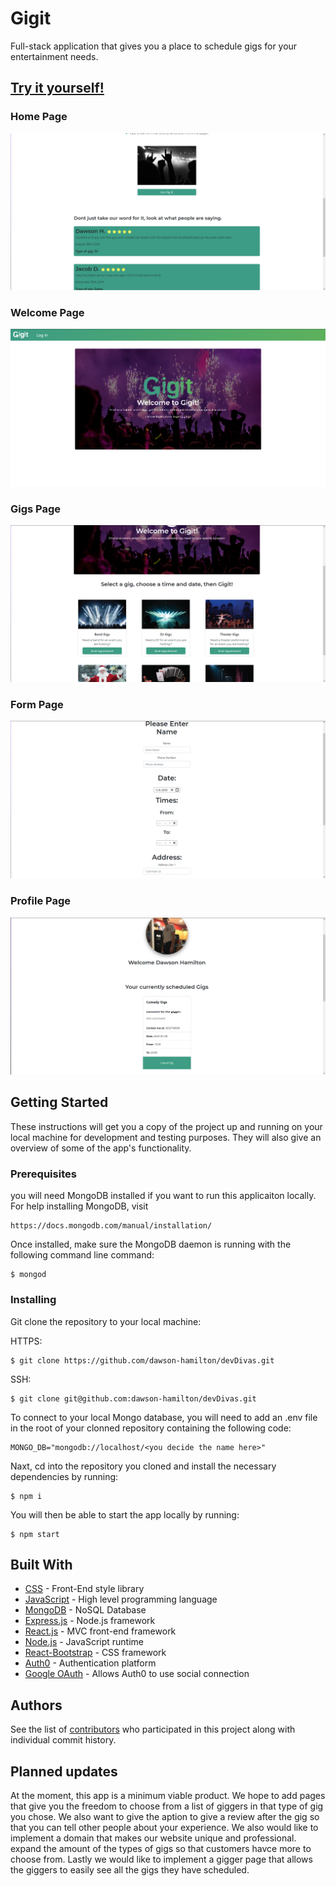 # Gigit

Full-stack application that gives you a place to schedule gigs for your entertainment needs. 

## [Try it yourself!](https://gigitapp.herokuapp.com/)

### Home Page

![image](./client/src/gigitAssets/images/gigitScreenshots/home-page.png)

### Welcome Page

![image](./client/src/gigitAssets/images/gigitScreenshots/welcome-page.png)

### Gigs Page

![image](./client/src/gigitAssets/images/gigitScreenshots/gigs-page.png)

### Form Page

![image](./client/src/gigitAssets/images/gigitScreenshots/form-page.png)

### Profile Page

![image](./client/src/gigitAssets/images/gigitScreenshots/profile-page.png)

## Getting Started

These instructions will get you a copy of the project up and running on your local machine for 
development and testing purposes. They will also give an overview of some of the app's functionality. 

### Prerequisites

you will need MongoDB installed if you want to run this applicaiton locally. For help installing MongoDB, visit
````
https://docs.mongodb.com/manual/installation/
````

Once installed, make sure the MongoDB daemon is running with the following command line command:
````
$ mongod
````

### Installing

Git clone the repository to your local machine:

HTTPS:
````
$ git clone https://github.com/dawson-hamilton/devDivas.git
````
SSH:
````
$ git clone git@github.com:dawson-hamilton/devDivas.git
````

To connect to your local Mongo database, you will need to add an .env file in the root of your 
clonned repository containing the following code:
````
MONGO_DB="mongodb://localhost/<you decide the name here>"
````

Naxt, cd into the repository you cloned and install the necessary dependencies by running:
````
$ npm i
````

You will then be able to start the app locally by running:
````
$ npm start
````

## Built With

* [CSS](https://developer.mozilla.org/en-US/docs/Web/CSS) - Front-End style library
* [JavaScript](https://developer.mozilla.org/en-US/docs/Web/javascript) - High level programming language
* [MongoDB](https://www.mongodb.com/) - NoSQL Database
* [Express.js](https://expressjs.com/) - Node.js framework
* [React.js](https://reactjs.org/) - MVC front-end framework 
* [Node.js](https://nodejs.org/en/) - JavaScript runtime
* [React-Bootstrap](https://react-bootstrap.github.io/getting-started/introduction/) - CSS framework
* [Auth0](https://auth0.com/) - Authentication platform
* [Google OAuth](https://developers.google.com/identity/protocols/oauth2) - Allows Auth0 to use social connection

## Authors

See the list of [contributors](https://github.com/dawson-hamilton/devDivas/graphs/contributors) who participated 
in this project along with individual commit history. 

## Planned updates

At the moment, this app is a minimum viable product. We hope to add pages that give you the freedom to choose 
from a list of giggers in that type of gig you chose. We also want to give the aption to give a review after 
the gig so that you can tell other people about your experience. We also would like to implement a domain that 
makes our website unique and professional. expand the amount of the types of gigs so that customers havce more 
to choose from. Lastly we would like to implement a gigger page that allows the giggers to easily see all the 
gigs they have scheduled. 
